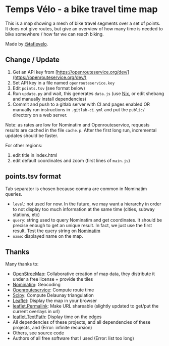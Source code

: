 Temps Vélo - a bike travel time map
===================================

This is a map showing a mesh of bike travel segments over a set of points.
It does not give routes, but give an overview of how many time is needed to bike somewhere / how far we can reach biking.

Made by [@taflevelo](https://twitter.com/taflevelo).

Change / Update
---------------

1. Get an API key from [https://openrouteservice.org/dev/](https://openrouteservice.org/dev/)
2. Set API key in a file named `openrouteservice.key`
3. Edit `points.tsv` (see format below)
5. Run `update.py` and wait, this generates `data.js` (use [Nix](https://nixos.org/), or edit shebang and manually install dependencies)
6. Commit and push to a gitlab server with CI and pages enabled OR manually run instructions in `.gitlab-ci.yml` and put the `public/` directory on a web server.

Note: as rates are low for Nominatim and Openrouteservice, requests results are cached in the file `cache.p`. After the first long run, incremental updates should be faster.

For other regions:
1. edit title in index.html
2. edit default coordinates and zoom (first lines of `main.js`)

points.tsv format
-------------------

Tab separator is chosen because comma are common in Nominatim queries.

- `level`: not used for now. In the future, we may want a hierarchy in order to not display too much information at the same time (cities, subway stations, etc)
- `query`: string used to query Nominatim and get coordinates. It should be precise enough to get an unique result. In fact, we just use the first result. Test the query string on [Nominatim](https://nominatim.openstreetmap.org/)
- `name`: displayed name on the map.

Thanks
------

Many thanks to:
- [OpenStreeMap](https://www.openstreetmap.org/): Collaborative creation of map data, they distribute it under a free license + provide the tiles
- [Nominatim](https://nominatim.openstreetmap.org/): Geocoding
- [Openrouteservice](https://openrouteservice.org/): Compute route time
- [Scipy](https://www.scipy.org/): Compute Delaunay triangulation
- [Leaflet](https://leafletjs.com/): Display the map in your browser
- [leaflet.Permalink](https://github.com/MarcChasse/leaflet.Permalink): Make URL shareable (slightly updated to get/put the current overlays in url)
- [leaflet.TextPath](https://github.com/makinacorpus/Leaflet.TextPath): Display time on the edges
- All dependencies of these projects, and all dependencies of these projects, and (Error: infinite recursion)
- Others, see source code
- Authors of all free software that I used (Error: list too long)
